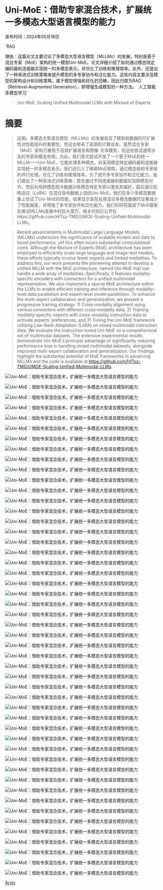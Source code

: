 # Uni-MoE：借助专家混合技术，扩展统一多模态大型语言模型的能力

发布时间：2024年05月18日

`RAG

理由：这篇论文主要讨论了多模态大型语言模型（MLLMs）的发展，特别是基于混合专家（MoE）架构的统一模型Uni-MoE。论文详细介绍了如何通过模态特定编码器和连接器实现统一的多模态表示，并优化了训练和推理效率。此外，还提出了一种渐进式训练策略来提升模型的多专家协作和泛化能力。这些内容主要涉及模型的架构设计和训练策略，属于模型增强和优化的范畴，因此归类为RAG（Retrieval-Augmented Generation），即增强生成模型的一种方法。` `人工智能` `多模态学习`

> Uni-MoE: Scaling Unified Multimodal LLMs with Mixture of Experts

# 摘要

> 近期，多模态大型语言模型（MLLMs）的发展突显了模型和数据的可扩展性对性能提升的重要性，但这也带来了高昂的计算成本。虽然混合专家（MoE）架构已被用于高效扩展语言和图像-文本模型，但这些尝试通常涉及的专家和模态有限。为此，我们首次尝试开发了一个基于MoE的统一MLLM——Uni-MoE，它能处理多种模态，并采用模态特定编码器和连接器实现统一的多模态表示。我们还引入了稀疏MoE架构，通过模态级和专家级的并行处理，优化了训练和推理效率。为了提升多专家协作和泛化能力，我们提出了一种渐进式训练策略：首先通过不同连接器和数据实现跨模态对齐，然后利用跨模态指令数据训练模态特定专家以激发其偏好，最后通过低秩适应（LoRA）在混合指令数据上调优Uni-MoE。我们在多个多模态数据集上验证了Uni-MoE的性能，结果显示其在处理混合多模态数据时显著减少了性能偏差，并增强了多专家协作和泛化能力。我们的研究强调了MoE框架在推动MLLMs发展中的巨大潜力，相关代码已公开在https://github.com/HITsz-TMG/UMOE-Scaling-Unified-Multimodal-LLMs。

> Recent advancements in Multimodal Large Language Models (MLLMs) underscore the significance of scalable models and data to boost performance, yet this often incurs substantial computational costs. Although the Mixture of Experts (MoE) architecture has been employed to efficiently scale large language and image-text models, these efforts typically involve fewer experts and limited modalities. To address this, our work presents the pioneering attempt to develop a unified MLLM with the MoE architecture, named Uni-MoE that can handle a wide array of modalities. Specifically, it features modality-specific encoders with connectors for a unified multimodal representation. We also implement a sparse MoE architecture within the LLMs to enable efficient training and inference through modality-level data parallelism and expert-level model parallelism. To enhance the multi-expert collaboration and generalization, we present a progressive training strategy: 1) Cross-modality alignment using various connectors with different cross-modality data, 2) Training modality-specific experts with cross-modality instruction data to activate experts' preferences, and 3) Tuning the Uni-MoE framework utilizing Low-Rank Adaptation (LoRA) on mixed multimodal instruction data. We evaluate the instruction-tuned Uni-MoE on a comprehensive set of multimodal datasets. The extensive experimental results demonstrate Uni-MoE's principal advantage of significantly reducing performance bias in handling mixed multimodal datasets, alongside improved multi-expert collaboration and generalization. Our findings highlight the substantial potential of MoE frameworks in advancing MLLMs and the code is available at https://github.com/HITsz-TMG/UMOE-Scaling-Unified-Multimodal-LLMs.

![Uni-MoE：借助专家混合技术，扩展统一多模态大型语言模型的能力](../../../paper_images/2405.11273/moe_intro.png)

![Uni-MoE：借助专家混合技术，扩展统一多模态大型语言模型的能力](../../../paper_images/2405.11273/model.png)

![Uni-MoE：借助专家混合技术，扩展统一多模态大型语言模型的能力](../../../paper_images/2405.11273/loss_curve.png)

![Uni-MoE：借助专家混合技术，扩展统一多模态大型语言模型的能力](../../../paper_images/2405.11273/cap_image_text_v1.png)

![Uni-MoE：借助专家混合技术，扩展统一多模态大型语言模型的能力](../../../paper_images/2405.11273/cap_text_audio_v1.png)

![Uni-MoE：借助专家混合技术，扩展统一多模态大型语言模型的能力](../../../paper_images/2405.11273/cap_text_video_v1.png)

![Uni-MoE：借助专家混合技术，扩展统一多模态大型语言模型的能力](../../../paper_images/2405.11273/cap_image_audio_v1.png)

![Uni-MoE：借助专家混合技术，扩展统一多模态大型语言模型的能力](../../../paper_images/2405.11273/cap_text_video_audio_v1.png)

![Uni-MoE：借助专家混合技术，扩展统一多模态大型语言模型的能力](../../../paper_images/2405.11273/cap_image_text_v2.png)

![Uni-MoE：借助专家混合技术，扩展统一多模态大型语言模型的能力](../../../paper_images/2405.11273/cap_text_audio_v2.png)

![Uni-MoE：借助专家混合技术，扩展统一多模态大型语言模型的能力](../../../paper_images/2405.11273/cap_text_video_v2.png)

![Uni-MoE：借助专家混合技术，扩展统一多模态大型语言模型的能力](../../../paper_images/2405.11273/cap_image_audio_v2.png)

![Uni-MoE：借助专家混合技术，扩展统一多模态大型语言模型的能力](../../../paper_images/2405.11273/cap_text_video_audio_v2.png)

![Uni-MoE：借助专家混合技术，扩展统一多模态大型语言模型的能力](../../../paper_images/2405.11273/cap_image_text_v3.png)

![Uni-MoE：借助专家混合技术，扩展统一多模态大型语言模型的能力](../../../paper_images/2405.11273/cap_text_audio_v3.png)

![Uni-MoE：借助专家混合技术，扩展统一多模态大型语言模型的能力](../../../paper_images/2405.11273/cap_text_video_v3.png)

![Uni-MoE：借助专家混合技术，扩展统一多模态大型语言模型的能力](../../../paper_images/2405.11273/cap_image_audio_v3.png)

![Uni-MoE：借助专家混合技术，扩展统一多模态大型语言模型的能力](../../../paper_images/2405.11273/cap_text_video_audio_v3.png)

![Uni-MoE：借助专家混合技术，扩展统一多模态大型语言模型的能力](../../../paper_images/2405.11273/case_figure.png)

![Uni-MoE：借助专家混合技术，扩展统一多模态大型语言模型的能力](../../../paper_images/2405.11273/cappre_image_text_v1.png)

![Uni-MoE：借助专家混合技术，扩展统一多模态大型语言模型的能力](../../../paper_images/2405.11273/cappre_text_audio_v1.png)

![Uni-MoE：借助专家混合技术，扩展统一多模态大型语言模型的能力](../../../paper_images/2405.11273/cappre_text_video_v1.png)

![Uni-MoE：借助专家混合技术，扩展统一多模态大型语言模型的能力](../../../paper_images/2405.11273/cappre_image_audio_v1.png)

![Uni-MoE：借助专家混合技术，扩展统一多模态大型语言模型的能力](../../../paper_images/2405.11273/cappre_text_video_audio_v1.png)

![Uni-MoE：借助专家混合技术，扩展统一多模态大型语言模型的能力](../../../paper_images/2405.11273/speech_image_text_v1.png)

![Uni-MoE：借助专家混合技术，扩展统一多模态大型语言模型的能力](../../../paper_images/2405.11273/speech_text_audio_v1.png)

![Uni-MoE：借助专家混合技术，扩展统一多模态大型语言模型的能力](../../../paper_images/2405.11273/speech_text_video_v1.png)

![Uni-MoE：借助专家混合技术，扩展统一多模态大型语言模型的能力](../../../paper_images/2405.11273/speech_image_audio_v1.png)

![Uni-MoE：借助专家混合技术，扩展统一多模态大型语言模型的能力](../../../paper_images/2405.11273/speech_text_video_audio_v1.png)

![Uni-MoE：借助专家混合技术，扩展统一多模态大型语言模型的能力](../../../paper_images/2405.11273/cappre_image_text_v2.png)

![Uni-MoE：借助专家混合技术，扩展统一多模态大型语言模型的能力](../../../paper_images/2405.11273/cappre_text_audio_v2.png)

![Uni-MoE：借助专家混合技术，扩展统一多模态大型语言模型的能力](../../../paper_images/2405.11273/cappre_text_video_v2.png)

![Uni-MoE：借助专家混合技术，扩展统一多模态大型语言模型的能力](../../../paper_images/2405.11273/cappre_image_audio_v2.png)

![Uni-MoE：借助专家混合技术，扩展统一多模态大型语言模型的能力](../../../paper_images/2405.11273/cappre_text_video_audio_v2.png)

![Uni-MoE：借助专家混合技术，扩展统一多模态大型语言模型的能力](../../../paper_images/2405.11273/speech_image_text_v2.png)

![Uni-MoE：借助专家混合技术，扩展统一多模态大型语言模型的能力](../../../paper_images/2405.11273/speech_text_audio_v2.png)

![Uni-MoE：借助专家混合技术，扩展统一多模态大型语言模型的能力](../../../paper_images/2405.11273/speech_text_video_v2.png)

![Uni-MoE：借助专家混合技术，扩展统一多模态大型语言模型的能力](../../../paper_images/2405.11273/speech_image_audio_v2.png)

![Uni-MoE：借助专家混合技术，扩展统一多模态大型语言模型的能力](../../../paper_images/2405.11273/speech_text_video_audio_v2.png)

![Uni-MoE：借助专家混合技术，扩展统一多模态大型语言模型的能力](../../../paper_images/2405.11273/cappre_image_text_v3.png)

![Uni-MoE：借助专家混合技术，扩展统一多模态大型语言模型的能力](../../../paper_images/2405.11273/cappre_text_audio_v3.png)

![Uni-MoE：借助专家混合技术，扩展统一多模态大型语言模型的能力](../../../paper_images/2405.11273/cappre_text_video_v3.png)

![Uni-MoE：借助专家混合技术，扩展统一多模态大型语言模型的能力](../../../paper_images/2405.11273/cappre_image_audio_v3.png)

![Uni-MoE：借助专家混合技术，扩展统一多模态大型语言模型的能力](../../../paper_images/2405.11273/cappre_text_video_audio_v3.png)

![Uni-MoE：借助专家混合技术，扩展统一多模态大型语言模型的能力](../../../paper_images/2405.11273/speech_image_text_v3.png)

![Uni-MoE：借助专家混合技术，扩展统一多模态大型语言模型的能力](../../../paper_images/2405.11273/speech_text_audio_v3.png)

![Uni-MoE：借助专家混合技术，扩展统一多模态大型语言模型的能力](../../../paper_images/2405.11273/speech_text_video_v3.png)

![Uni-MoE：借助专家混合技术，扩展统一多模态大型语言模型的能力](../../../paper_images/2405.11273/speech_image_audio_v3.png)

![Uni-MoE：借助专家混合技术，扩展统一多模态大型语言模型的能力](../../../paper_images/2405.11273/speech_text_video_audio_v3.png)

[Arxiv](https://arxiv.org/abs/2405.11273)